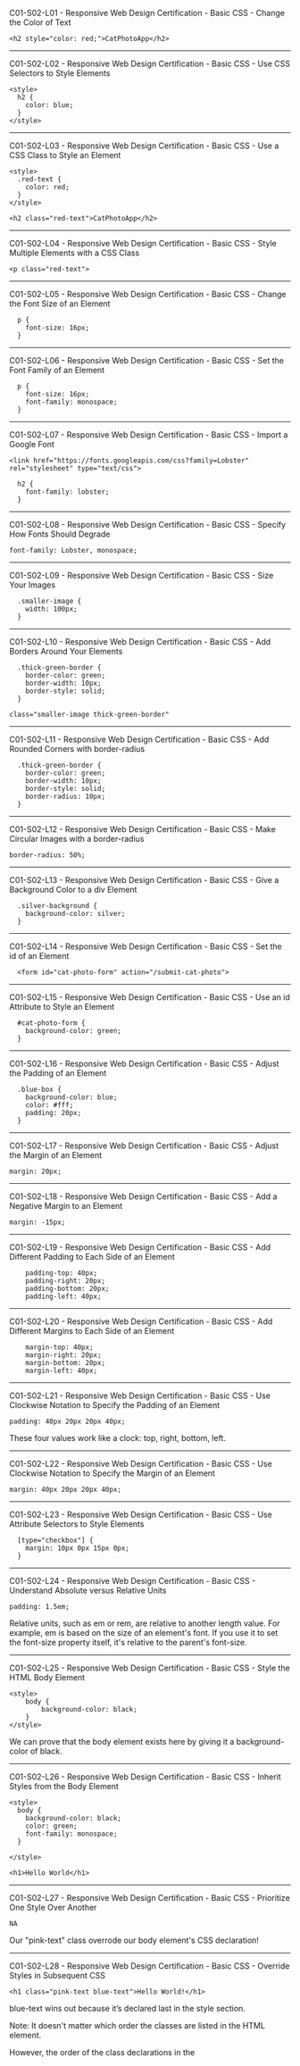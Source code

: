 C01-S02-L01 - Responsive Web Design Certification - Basic CSS - Change the Color of Text

```
<h2 style="color: red;">CatPhotoApp</h2>
```

---

C01-S02-L02 - Responsive Web Design Certification - Basic CSS - Use CSS Selectors to Style Elements

```
<style>
  h2 {
    color: blue;
  }
</style>
```

---

C01-S02-L03 - Responsive Web Design Certification - Basic CSS - Use a CSS Class to Style an Element

```
<style>
  .red-text {
    color: red;
  }
</style>

<h2 class="red-text">CatPhotoApp</h2>
```

---

C01-S02-L04 - Responsive Web Design Certification - Basic CSS - Style Multiple Elements with a CSS Class

```
<p class="red-text">
```

---

C01-S02-L05 - Responsive Web Design Certification - Basic CSS - Change the Font Size of an Element

```
  p {
    font-size: 16px;
  }
```

---

C01-S02-L06 - Responsive Web Design Certification - Basic CSS - Set the Font Family of an Element

```
  p {
    font-size: 16px;
    font-family: monospace;
  }
```

---

C01-S02-L07 - Responsive Web Design Certification - Basic CSS - Import a Google Font

```
<link href="https://fonts.googleapis.com/css?family=Lobster" rel="stylesheet" type="text/css">

  h2 {
    font-family: lobster;
  }
```

---

C01-S02-L08 - Responsive Web Design Certification - Basic CSS - Specify How Fonts Should Degrade

```
font-family: Lobster, monospace;
```

---

C01-S02-L09 - Responsive Web Design Certification - Basic CSS - Size Your Images

```
  .smaller-image {
    width: 100px;
  }
```

---

C01-S02-L10 - Responsive Web Design Certification - Basic CSS - Add Borders Around Your Elements

```
  .thick-green-border {
    border-color: green;
    border-width: 10px;
    border-style: solid;
  }

class="smaller-image thick-green-border"
```

---

C01-S02-L11 - Responsive Web Design Certification - Basic CSS - Add Rounded Corners with border-radius

```
  .thick-green-border {
    border-color: green;
    border-width: 10px;
    border-style: solid;
    border-radius: 10px;
  }
```

---

C01-S02-L12 - Responsive Web Design Certification - Basic CSS - Make Circular Images with a border-radius

```
border-radius: 50%;
```

---

C01-S02-L13 - Responsive Web Design Certification - Basic CSS - Give a Background Color to a div Element

```
  .silver-background {
    background-color: silver;
  }
```

---

C01-S02-L14 - Responsive Web Design Certification - Basic CSS - Set the id of an Element

```
  <form id="cat-photo-form" action="/submit-cat-photo">
```

---

C01-S02-L15 - Responsive Web Design Certification - Basic CSS - Use an id Attribute to Style an Element

```
  #cat-photo-form {
    background-color: green;
  }
```

---

C01-S02-L16 - Responsive Web Design Certification - Basic CSS - Adjust the Padding of an Element

```
  .blue-box {
    background-color: blue;
    color: #fff;
    padding: 20px;
  }
```

---

C01-S02-L17 - Responsive Web Design Certification - Basic CSS - Adjust the Margin of an Element

```
margin: 20px;
```

---

C01-S02-L18 - Responsive Web Design Certification - Basic CSS - Add a Negative Margin to an Element

```
margin: -15px;
```

---

C01-S02-L19 - Responsive Web Design Certification - Basic CSS - Add Different Padding to Each Side of an Element

```
    padding-top: 40px;
    padding-right: 20px;
    padding-bottom: 20px;
    padding-left: 40px;
```

---

C01-S02-L20 - Responsive Web Design Certification - Basic CSS - Add Different Margins to Each Side of an Element

```
    margin-top: 40px;
    margin-right: 20px;
    margin-bottom: 20px;
    margin-left: 40px;
```

---

C01-S02-L21 - Responsive Web Design Certification - Basic CSS - Use Clockwise Notation to Specify the Padding of an Element

```
padding: 40px 20px 20px 40px;
```

These four values work like a clock: top, right, bottom, left.

---

C01-S02-L22 - Responsive Web Design Certification - Basic CSS - Use Clockwise Notation to Specify the Margin of an Element

```
margin: 40px 20px 20px 40px;
```

---

C01-S02-L23 - Responsive Web Design Certification - Basic CSS - Use Attribute Selectors to Style Elements

```
  [type="checkbox"] {
    margin: 10px 0px 15px 0px;
  }
```

---

C01-S02-L24 - Responsive Web Design Certification - Basic CSS - Understand Absolute versus Relative Units

```
padding: 1.5em;
```

Relative units, such as em or rem, are relative to another length value. For example, em is based on the size of an element's font. If you use it to set the font-size property itself, it's relative to the parent's font-size.

---

C01-S02-L25 - Responsive Web Design Certification - Basic CSS - Style the HTML Body Element

```
<style>
    body {
        background-color: black;
    }
</style>
```

We can prove that the body element exists here by giving it a background-color of black.

---

C01-S02-L26 - Responsive Web Design Certification - Basic CSS - Inherit Styles from the Body Element

```
<style>
  body {
    background-color: black;
    color: green;
    font-family: monospace;
  }

</style>

<h1>Hello World</h1>
```

---

C01-S02-L27 - Responsive Web Design Certification - Basic CSS - Prioritize One Style Over Another

```
NA
```

Our "pink-text" class overrode our body element's CSS declaration!

---

C01-S02-L28 - Responsive Web Design Certification - Basic CSS - Override Styles in Subsequent CSS

```
<h1 class="pink-text blue-text">Hello World!</h1>
```

blue-text wins out because it’s declared last in the style section.

Note: It doesn't matter which order the classes are listed in the HTML element.

However, the order of the class declarations in the <style> section are what is important. The second declaration will always take precedence over the first. Because .blue-text is declared second, it overrides the attributes of .pink-text

---

C01-S02-L29 - Responsive Web Design Certification - Basic CSS - Override Class Declarations by Styling ID Attributes

```
  #orange-text {
    color: orange;
  }

```

Note: It doesn't matter whether you declare this CSS above or below pink-text class, since id attribute will always take precedence.

---

C01-S02-L30 - Responsive Web Design Certification - Basic CSS - Override Class Declarations with Inline Styles

```
NA
```

Inline styles override CSS.

---

C01-S02-L31 - Responsive Web Design Certification - Basic CSS - Override All Other Styles by using Important

```
  .pink-text {
    color: pink !important;
  }
```

---

C01-S02-L32 - Responsive Web Design Certification - Basic CSS - Use Hex Code for Specific Colors

```
background-color: #000000; // black
```

---

C01-S02-L33 - Responsive Web Design Certification - Basic CSS - Use Hex Code to Mix Colors

```
NA
```

To review, hex codes use 6 hexadecimal digits to represent colors, two each for red (R), green (G), and blue (B) components.

From these three pure colors (red, green, and blue), we can vary the amounts of each to create over 16 million other colors!

For example, orange is pure red, mixed with some green, and no blue. In hex code, this translates to being #FFA500.

The digit 0 is the lowest number in hex code, and represents a complete absence of color.

The digit F is the highest number in hex code, and represents the maximum possible brightness.

---

C01-S02-L34 - Responsive Web Design Certification - Basic CSS - Use Abbreviated Hex Code

```
NA
```

For example, red's hex code #FF0000 can be shortened to #F00. This shortened form gives one digit for red, one digit for green, and one digit for blue.

---

C01-S02-L35 - Responsive Web Design Certification - Basic CSS - Use RGB values to Color Elements

```
NA
```

Another way you can represent colors in CSS is by using RGB values.

The RGB value for black looks like this:

rgb(0, 0, 0)

The RGB value for white looks like this:

rgb(255, 255, 255)

---

C01-S02-L36 - Responsive Web Design Certification - Basic CSS - Use RGB to Mix Colors

```
<style>
  .red-text {
    color: rgb(255, 0, 0);
  }
  .orchid-text {
    color: rgb(218, 112, 214);
  }
  .sienna-text {
    color: rgb(160, 82, 45);
  }
  .blue-text {
    color: rgb(0, 0, 255);
  }
</style>
```

---

C01-S02-L37 - Responsive Web Design Certification - Basic CSS - Use CSS Variables to change several elements at once

```
    /* change code below */
    --penguin-skin: gray;
    --penguin-belly: white;
    --penguin-beak: orange;
    /* change code above */

background: var(--penguin-skin, gray);
background: var(--penguin-belly, white);
background: var(--penguin-beak, orange);
```

---

C01-S02-L38 - Responsive Web Design Certification - Basic CSS - Create a custom CSS Variable

```
--penguin-skin: gray;
```

---

C01-S02-L39 - Responsive Web Design Certification - Basic CSS - Use a custom CSS Variable

```
background: var(--penguin-skin, gray);
```

---

C01-S02-L40 - Responsive Web Design Certification - Basic CSS - Attach a Fallback value to a CSS Variable

```
background: var(--pengiun-skin, black);
```

---

C01-S02-L41 - Responsive Web Design Certification - Basic CSS - Improve Compatibility with Browser Fallbacks

```
  .red-box {
    background: red;
    background: var(--red-color);
    height: 200px;
    width:200px;
  }
```

Not all browser supports CSS variables. It’s good practice to incorporate compatibility.

---

C01-S02-L42 - Responsive Web Design Certification - Basic CSS - Inherit CSS Variables

```
  :root {
    --penguin-belly: pink;
  }
```

When you create a variable, it is available for you to use inside the selector in which you create it. It also is available in any of that selector's descendants. This happens because CSS variables are inherited, just like ordinary properties.

To make use of inheritance, CSS variables are often defined in the :root element.

---

C01-S02-L43 - Responsive Web Design Certification - Basic CSS - Change a variable for a specific area

```
NA
```

When you create your variables in :root they will set the value of that variable for the whole page.

You can then over-write these variables by setting them again within a specific element.

---

C01-S02-L44 - Responsive Web Design Certification - Basic CSS - Use a media query to change a variable

```
  @media (max-width: 350px) {
    :root {
      --penguin-size: 200px;
      --penguin-skin: black;
    }
  }
```

---

[Table Of Contents](https://github.com/genchau/freeCodeCampStudyNotes2019November/blob/master/tableOfContents.md)

---
